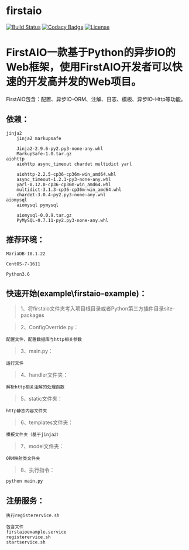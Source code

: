 # firstaio

[![Build Status](https://travis-ci.org/dianbaer/firstaio.svg?branch=master)](https://travis-ci.org/dianbaer/firstaio)
[![Codacy Badge](https://api.codacy.com/project/badge/Grade/41a11f5cfb4246f4bbe7937274f53ccd)](https://www.codacy.com/app/232365732/firstaio?utm_source=github.com&amp;utm_medium=referral&amp;utm_content=dianbaer/firstaio&amp;utm_campaign=Badge_Grade)
[![License](https://img.shields.io/badge/License-MIT-blue.svg)](LICENSE)

# FirstAIO一款基于Python的异步IO的Web框架，使用FirstAIO开发者可以快速的开发高并发的Web项目。

FirstAIO包含：配置、异步IO-ORM、注解、日志、模板、异步IO-Http等功能。


## 依赖：

	jinja2
		jinja2 markupsafe
		
		Jinja2-2.9.6-py2.py3-none-any.whl
		MarkupSafe-1.0.tar.gz
	aiohttp
		aiohttp async_timeout chardet multidict yarl
		
		aiohttp-2.2.5-cp36-cp36m-win_amd64.whl
		async_timeout-1.2.1-py3-none-any.whl
		yarl-0.12.0-cp36-cp36m-win_amd64.whl
		multidict-3.1.3-cp36-cp36m-win_amd64.whl
		chardet-3.0.4-py2.py3-none-any.whl
	aiomysql
		aiomysql pymysql
		
		aiomysql-0.0.9.tar.gz
		PyMySQL-0.7.11-py2.py3-none-any.whl
	

## 推荐环境：

	MariaDB-10.1.22

	CentOS-7-1611
	
	Python3.6


## 快速开始(example\firstaio-example)：

>1、将firstaio文件夹考入项目根目录或者Python第三方插件目录site-packages

>2、ConfigOverride.py：

	配置文件，配置数据库与http相关参数

>3、main.py：

	运行文件
	
>4、handler文件夹：

	解析http相关注解的处理函数
	
>5、static文件夹：
	
	http静态内容文件夹
	
>6、templates文件夹：

	模板文件夹（基于jinja2）
	
>7、model文件夹：

	ORM映射类文件夹

>8、执行指令：

	python main.py
	
## 注册服务：
		
	执行registerervice.sh
	
	包含文件
	firstaioexample.service
	registerervice.sh
	startservice.sh
	
